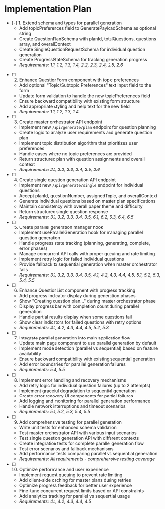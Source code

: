 # Implementation Plan

- [-] 1. Extend schema and types for parallel generation
  - Add topicPreferences field to GeneratePayloadSchema as optional string
  - Create QuestionPlanSchema with planId, totalQuestions, questions array, and overallContext
  - Create SingleQuestionRequestSchema for individual question generation
  - Create ProgressStateSchema for tracking generation progress
  - _Requirements: 1.1, 1.2, 1.3, 1.4, 2.2, 2.3, 2.4, 2.5, 2.6_

- [ ] 2. Enhance QuestionForm component with topic preferences
  - Add optional "Topic/Subtopic Preferences" text input field to the form
  - Update form validation to handle the new topicPreferences field
  - Ensure backward compatibility with existing form structure
  - Add appropriate styling and help text for the new field
  - _Requirements: 1.1, 1.2, 1.3, 1.4_

- [ ] 3. Create master orchestrator API endpoint
  - Implement new `/api/generate/plan` endpoint for question planning
  - Create logic to analyze user requirements and generate question plan
  - Implement topic distribution algorithm that prioritizes user preferences
  - Handle cases where no topic preferences are provided
  - Return structured plan with question assignments and overall context
  - _Requirements: 2.1, 2.2, 2.3, 2.4, 2.5, 2.6_

- [ ] 4. Create single question generation API endpoint
  - Implement new `/api/generate/single` endpoint for individual questions
  - Accept planId, questionNumber, assignedTopic, and overallContext
  - Generate individual questions based on master plan specifications
  - Maintain consistency with overall paper theme and difficulty
  - Return structured single question response
  - _Requirements: 3.1, 3.2, 3.3, 3.4, 3.5, 6.1, 6.2, 6.3, 6.4, 6.5_

- [ ] 5. Create parallel generation manager hook
  - Implement useParallelGeneration hook for managing parallel question generation
  - Handle progress state tracking (planning, generating, complete, error phases)
  - Manage concurrent API calls with proper queuing and rate limiting
  - Implement retry logic for failed individual questions
  - Provide fallback to sequential generation when master orchestrator fails
  - _Requirements: 3.1, 3.2, 3.3, 3.4, 3.5, 4.1, 4.2, 4.3, 4.4, 4.5, 5.1, 5.2, 5.3, 5.4, 5.5_

- [ ] 6. Enhance QuestionList component with progress tracking
  - Add progress indicator display during generation phases
  - Show "Creating question plan..." during master orchestrator phase
  - Display progress bar with completion count during parallel generation
  - Handle partial results display when some questions fail
  - Show clear indicators for failed questions with retry options
  - _Requirements: 4.1, 4.2, 4.3, 4.4, 4.5, 5.2, 5.3_

- [ ] 7. Integrate parallel generation into main application flow
  - Update main page component to use parallel generation by default
  - Implement mode detection (parallel vs sequential) based on feature availability
  - Ensure backward compatibility with existing sequential generation
  - Add error boundaries for parallel generation failures
  - _Requirements: 5.4, 5.5_

- [ ] 8. Implement error handling and recovery mechanisms
  - Add retry logic for individual question failures (up to 2 attempts)
  - Implement graceful degradation to sequential generation
  - Create error recovery UI components for partial failures
  - Add logging and monitoring for parallel generation performance
  - Handle network interruptions and timeout scenarios
  - _Requirements: 5.1, 5.2, 5.3, 5.4, 5.5_

- [ ] 9. Add comprehensive testing for parallel generation
  - Write unit tests for enhanced schema validation
  - Test master orchestrator API with various input scenarios
  - Test single question generation API with different contexts
  - Create integration tests for complete parallel generation flow
  - Test error scenarios and fallback mechanisms
  - Add performance tests comparing parallel vs sequential generation
  - _Requirements: All requirements - comprehensive testing coverage_

- [ ] 10. Optimize performance and user experience
  - Implement request queuing to prevent rate limiting
  - Add client-side caching for master plans during retries
  - Optimize progress feedback for better user experience
  - Fine-tune concurrent request limits based on API constraints
  - Add analytics tracking for parallel vs sequential usage
  - _Requirements: 4.1, 4.2, 4.3, 4.4, 4.5_